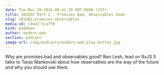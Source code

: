 ```yaml
---
date: Tue Nov 29 2016 09:41:19 GMT-0600 (CST)
title: S01E02 Part 2 - Promises Bad, Observables Good
slug: s01e02-promises-observables
media-id: j4me2-5ca7f8
kind: podbean
author: modern-web
section: podcast
image-url: /img/podcasts/modern-web-play-button.jpg
---
```

Why are promises bad and observables good? Ben Lesh, lead on RxJS 5 talks to Taras Mankovski about how observables are the way of the future and why you should use them.
